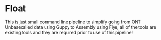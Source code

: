 # Float
This is just small command line pipeline to simplify going from ONT Unbasecalled data using Guppy to Assembly using Flye, all of the tools are existing tools and they are required prior to use of this pipeline!
